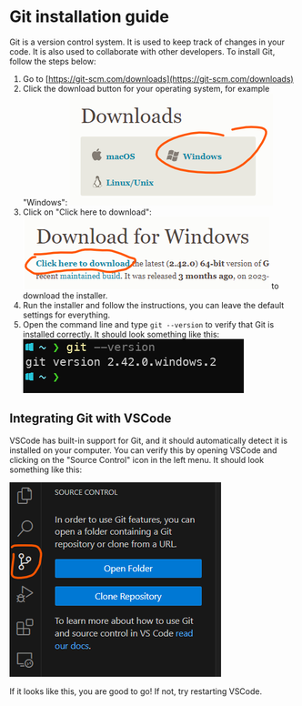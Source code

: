 # Git installation guide

Git is a version control system. It is used to keep track of changes in your code. It is also used to collaborate with other developers. To install Git, follow the steps below:

1. Go to [https://git-scm.com/downloads](https://git-scm.com/downloads)
2. Click the download button for your operating system, for example "Windows":
    ![Git download](./git1.png)
3. Click on "Click here to download":
    ![Git download](./git2.png) to download the installer.
4. Run the installer and follow the instructions, you can leave the default settings for everything.
5. Open the command line and type `git --version` to verify that Git is installed correctly. It should look something like this:
    ![Git version](./git3.png)

## Integrating Git with VSCode

VSCode has built-in support for Git, and it should automatically detect it is installed on your computer. You can verify this by opening VSCode and clicking on the "Source Control" icon in the left menu. It should look something like this:

![Git in VSCode](./git4.png)

If it looks like this, you are good to go! If not, try restarting VSCode.
